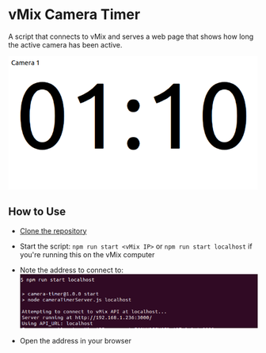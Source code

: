 # vMix Camera Timer

A script that connects to vMix and serves a web page that shows how long the active camera has been active.

![Screenshot of the result](https://github.com/DaystarChurch/tech-vmix_camera_timer/blob/1c82eb9b65ecf8d0a27d8348dd5a69d64eb12d78/assets/Screenshot%20from%202025-05-23%2014-01-50.png)

## How to Use

- [Clone the repository](https://docs.github.com/en/repositories/creating-and-managing-repositories/cloning-a-repository)
- Start the script:
`npm run start <vMix IP>` or `npm run start localhost` if you're running this on the vMix computer

- Note the address to connect to:
![Screenshot of CLI](https://github.com/DaystarChurch/tech-vmix_camera_timer/blob/1c82eb9b65ecf8d0a27d8348dd5a69d64eb12d78/assets/Screenshot%20from%202025-05-23%2014-13-57.png)

- Open the address in your browser
